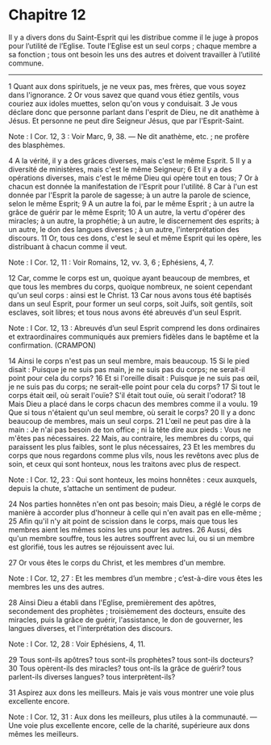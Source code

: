 # Chapitre 12

Il y a divers dons du Saint-Esprit qui les distribue comme il le juge à propos pour l’utilité de l’Eglise.
Toute l’Eglise est un seul corps ; chaque membre a sa fonction ; tous ont besoin les uns des autres et doivent travailler à l’utilité commune.

***

1 Quant aux dons spirituels, je ne veux pas, mes frères, que vous soyez dans l'ignorance. 2 Or vous savez que quand vous étiez gentils, vous couriez aux idoles muettes, selon qu'on vous y conduisait. 3 Je vous déclare donc que personne parlant dans l'esprit de Dieu, ne dit anathème à Jésus. Et personne ne peut dire Seigneur Jésus, que par l'Esprit-Saint.

<span class="bible-note">Note : </span> I Cor. 12, 3 : Voir Marc, 9, 38. ― Ne dit anathème, etc. ; ne profère des blasphèmes.


4 A la vérité, il y a des grâces diverses, mais c'est le même Esprit. 5 Il y a diversité de ministères, mais c'est le même Seigneur; 6 Et il y a des opérations diverses, mais c'est le même Dieu qui opère tout en tous; 7 Or à chacun est donnée la manifestation de l'Esprit pour l'utilité. 8 Car à l'un est donnée par l'Esprit la parole de sagesse; à un autre la parole de science, selon le même Esprit; 9 A un autre la foi, par le même Esprit ; à un autre la grâce de guérir par le même Esprit; 10 A un autre, la vertu d'opérer des miracles; à un autre, la prophétie; à un autre, le discernement des esprits; à un autre, le don des langues diverses ; à un autre, l'interprétation des discours. 11 Or, tous ces dons, c'est le seul et même Esprit qui les opère, les distribuant à chacun comme il veut.

<span class="bible-note">Note : </span> I Cor. 12, 11 : Voir Romains, 12, vv. 3, 6 ; Ephésiens, 4, 7.


12 Car, comme le corps est un, quoique ayant beaucoup de membres, et que tous les membres du corps, quoique nombreux, ne soient cependant qu'un seul corps : ainsi est le Christ. 13 Car nous avons tous été baptisés dans un seul Esprit, pour former un seul corps, soit Juifs, soit gentils, soit esclaves, soit libres; et tous nous avons été abreuvés d'un seul Esprit.

<span class="bible-note">Note : </span> I Cor. 12, 13 : Abreuvés d’un seul Esprit comprend les dons ordinaires et extraordinaires communiqués aux premiers fidèles dans le baptême et la confirmation. (CRAMPON)

14 Ainsi le corps n'est pas un seul membre, mais beaucoup. 15 Si le pied disait : Puisque je ne suis pas main, je ne suis pas du corps; ne serait-il point pour cela du corps? 16 Et si l'oreille disait : Puisque je ne suis pas œil, je ne suis pas du corps; ne serait-elle point pour cela du corps? 17 Si tout le corps était œil, où serait l'ouïe? S'il était tout ouïe, où serait l'odorat? 18 Mais Dieu a placé dans le corps chacun des membres comme il a voulu. 19 Que si tous n'étaient qu'un seul membre, où serait le corps? 20 Il y a donc beaucoup de membres, mais un seul corps. 21 L'œil ne peut pas dire à la main : Je n'ai pas besoin de ton office ; ni la tête dire aux pieds : Vous ne m'êtes pas nécessaires. 22 Mais, au contraire, les membres du corps, qui paraissent les plus faibles, sont le plus nécessaires, 23 Et les membres du corps que nous regardons comme plus vils, nous les revêtons avec plus de soin, et ceux qui sont honteux, nous les traitons avec plus de respect.

<span class="bible-note">Note : </span> I Cor. 12, 23 : Qui sont honteux, les moins honnêtes : ceux auxquels, depuis la chute, s’attache un sentiment de pudeur.

24 Nos parties honnêtes n'en ont pas besoin; mais Dieu, a réglé le corps de manière à accorder plus d'honneur à celle qui n'en avait pas en elle-même ; 25 Afin qu'il n'y ait point de scission dans le corps, mais que tous les membres aient les mêmes soins les uns pour les autres. 26 Aussi, dès qu'un membre souffre, tous les autres souffrent avec lui, ou si un membre est glorifié, tous les autres se réjouissent avec lui.


27 Or vous êtes le corps du Christ, et les membres d'un membre.

<span class="bible-note">Note : </span> I Cor. 12, 27 : Et les membres d’un membre ; c’est-à-dire vous êtes les membres les uns des autres.

28 Ainsi Dieu a établi dans l'Eglise, premièrement des apôtres, secondement des prophètes ; troisièmement des docteurs, ensuite des miracles, puis la grâce de guérir, l'assistance, le don de gouverner, les langues diverses, et l'interprétation des discours.

<span class="bible-note">Note : </span> I Cor. 12, 28 : Voir Ephésiens, 4, 11.

29 Tous sont-ils apôtres? tous sont-ils prophètes? tous sont-ils docteurs? 30 Tous opèrent-ils des miracles? tous ont-ils la grâce de guérir? tous parlent-ils diverses langues? tous interprètent-ils?


31 Aspirez aux dons les meilleurs. Mais je vais vous montrer une voie plus excellente encore.

<span class="bible-note">Note : </span> I Cor. 12, 31 : Aux dons les meilleurs, plus utiles à la communauté. ― Une voie plus excellente encore, celle de la charité, supérieure aux dons mêmes les meilleurs.

